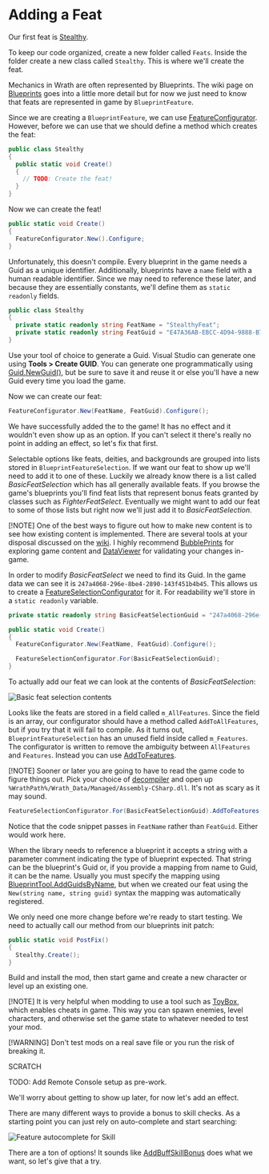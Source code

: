 ﻿# Adding a Feat

Our first feat is [Stealthy](https://aonprd.com/FeatDisplay.aspx?ItemName=Stealthy).

To keep our code organized, create a new folder called `Feats`. Inside the folder create a new class called `Stealthy`. This is where we'll create the feat.

Mechanics in Wrath are often represented by Blueprints. The wiki page on [Blueprints](https://github.com/WittleWolfie/OwlcatModdingWiki/wiki/%5BWrath%5D-Blueprints) goes into a little more detail but for now we just need to know that feats are represented in game by `BlueprintFeature`.

Since we are creating a `BlueprintFeature`, we can use [FeatureConfigurator](xref:BlueprintCore.Blueprints.Configurators.Classes.FeatureConfigurator). However, before we can use that we should define a method which creates the feat:

```C#
public class Stealthy
{
  public static void Create()
  {
    // TODO: Create the feat!
  }
}
```

Now we can create the feat!

```C#
public static void Create()
{
  FeatureConfigurator.New().Configure;
}
```

Unfortunately, this doesn't compile. Every blueprint in the game needs a Guid as a unique identifier. Additionally, blueprints have a `name` field with  a human readable identifier. Since we may need to reference these later, and because they are essentially constants, we'll define them as `static readonly` fields.

```C#
public class Stealthy
{
  private static readonly string FeatName = "StealthyFeat";
  private static readonly string FeatGuid = "E47A36AB-EBCC-4D94-9888-B795ABD398F3";
}
```

Use your tool of choice to generate a Guid. Visual Studio can generate one using **Tools > Create GUID**. You can generate one programmatically using [Guid.NewGuid()](https://docs.microsoft.com/en-us/dotnet/api/system.guid.newguid?view=net-6.0#System_Guid_NewGuid), but be sure to save it and reuse it or else you'll have a new Guid every time you load the game.

Now we can create our feat:

```C#
FeatureConfigurator.New(FeatName, FeatGuid).Configure();
```

We have successfully added the to the game! It has no effect and it wouldn't even show up as an option. If you can't select it there's really no point in adding an effect, so let's fix that first.

Selectable options like feats, deities, and backgrounds are grouped into lists stored in `BlueprintFeatureSelection`. If we want our feat to show up we'll need to add it to one of these. Luckily we already know there is a list called *BasicFeatSelection* which has all generally available feats. If you browse the game's blueprints you'll find feat lists that represent bonus feats granted by classes such as *FighterFeatSelect*. Eventually we might want to add our feat to some of those lists but right now we'll just add it to *BasicFeatSelection*.

[!NOTE]
One of the best ways to figure out how to make new content is to see how existing content is implemented. There are several tools at your disposal discussed on the [wiki](https://github.com/WittleWolfie/OwlcatModdingWiki/wiki/Modding-Resources). I highly recommend [BubblePrints](https://github.com/factubsio/BubblePrints) for exploring game content and [DataViewer](https://www.nexusmods.com/pathfinderwrathoftherighteous/mods/9) for validating your changes in-game.

In order to modify *BasicFeatSelect* we need to find its Guid. In the game data we can see it is `247a4068-296e-8be4-2890-143f451b4b45`. This allows us to create a [FeatureSelectionConfigurator](xref:BlueprintCore.Blueprints.Configurators.Classes.Selection.FeatureSelectionConfigurator) for it. For readability we'll store in a `static readonly` variable.

```C#
private static readonly string BasicFeatSelectionGuid = "247a4068-296e-8be4-2890-143f451b4b45";

public static void Create()
{
  FeatureConfigurator.New(FeatName, FeatGuid).Configure();

  FeatureSelectionConfigurator.For(BasicFeatSelectionGuid);
}
```

To actually add our feat we can look at the contents of *BasicFeatSelection*:

![Basic feat selection contents](~/images/basic_feat_selection.png)

Looks like the feats are stored in a field called `m_AllFeatures`. Since the field is an array, our configurator should have a method called `AddToAllFeatures`, but if you try that it will fail to compile. As it turns out, `BlueprintFeatureSelection` has an unused field inside called `m_Features`. The configurator is written to remove the ambiguity between `AllFeatures` and `Features`. Instead you can use [AddToFeatures](xref:BlueprintCore.Blueprints.Configurators.Classes.Selection.FeatureSelectionConfigurator.AddToFeatures(System.String[])).

[!NOTE]
Sooner or later you are going to have to read the game code to figure things out. Pick your choice of [decompiler](https://github.com/WittleWolfie/OwlcatModdingWiki/wiki/Modding-Resources#decompilers) and open up `%WrathPath%/Wrath_Data/Managed/Assembly-CSharp.dll`. It's not as scary as it may sound.

```C#
FeatureSelectionConfigurator.For(BasicFeatSelectionGuid).AddToFeatures(FeatName).Configure();
```

Notice that the code snippet passes in `FeatName` rather than `FeatGuid`. Either would work here.

When the library needs to reference a blueprint it accepts a string with a parameter comment indicating the type of blueprint expected. That string can be the blueprint's Guid or, if you provide a mapping from name to Guid, it can be the name. Usually you must specify the mapping using [BlueprintTool.AddGuidsByName](xref:BlueprintCore.Utils.BlueprintTool.AddGuidsByName(System.ValueTuple{System.String,System.String}[])), but when we created our feat using the `New(string name, string guid)` syntax the mapping was automatically registered.

We only need one more change before we're ready to start testing. We need to actually call our method from our blueprints init patch:

```C#
public static void PostFix()
{
  Stealthy.Create();
}
```

Build and install the mod, then start game and create a new character or level up an existing one.

[!NOTE]
It is very helpful when modding to use a tool such as [ToyBox](https://www.nexusmods.com/pathfinderwrathoftherighteous/mods/8), which enables cheats in game. This way you can spawn enemies, level characters, and otherwise set the game state to whatever needed to test your mod.

[!WARNING]
Don't test mods on a real save file or you run the risk of breaking it.



SCRATCH

TODO: Add Remote Console setup as pre-work.

We'll worry about getting to show up later, for now let's add an effect.

There are many different ways to provide a bonus to skill checks. As a starting point you can just rely on auto-complete and start searching:

![Feature autocomplete for Skill](~/images/skill_feature_autocomplete.png)

There are a ton of options! It sounds like [AddBuffSkillBonus](xref:BlueprintCore.Blueprints.Configurators.Facts.BaseUnitFactConfigurator`2.AddBuffSkillBonus(Kingmaker.EntitySystem.Stats.StatType,Kingmaker.Enums.ModifierDescriptor,System.Int32)) does what we want, so let's give that a try.